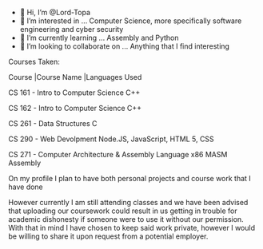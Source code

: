 - 👋 Hi, I’m @Lord-Topa
- 👀 I’m interested in ... Computer Science, more specifically software engineering and cyber security
- 🌱 I’m currently learning ... Assembly and Python 
- 💞️ I’m looking to collaborate on ... Anything that I find interesting

Courses Taken:

Course   |Course Name                                 |Languages Used

CS 161 - Intro to Computer Science                    C++

CS 162 - Intro to Computer Science                    C++

CS 261 - Data Structures                              C

CS 290 - Web Devolpment                               Node.JS, JavaScript, HTML 5, CSS

CS 271 - Computer Architecture & Assembly Language    x86 MASM Assembly


On my profile I plan to have both personal projects and course work that I have done

However currently I am still attending classes and we have been advised that uploading our coursework could result in us getting in trouble for academic dishonesty if someone were to use it without our permission. With that in mind I have chosen to keep said work private, however I would be willing to share it upon request from a potential employer. 


<!---
Lord-Topa/Lord-Topa is a ✨ special ✨ repository because its `README.md` (this file) appears on your GitHub profile.
You can click the Preview link to take a look at your changes.
--->
